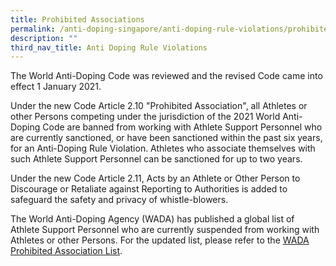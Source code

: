 ```yaml
---
title: Prohibited Associations
permalink: /anti-doping-singapore/anti-doping-rule-violations/prohibited-associations/
description: ""
third_nav_title: Anti Doping Rule Violations
---
```

The World Anti-Doping Code was reviewed and the revised Code came into effect 1 January 2021.

Under the new Code Article 2.10 "Prohibited Association", all Athletes or other Persons competing under the jurisdiction of the 2021 World Anti-Doping Code are banned from working with Athlete Support Personnel who are currently sanctioned, or have been sanctioned within the past six years, for an Anti-Doping Rule Violation. Athletes who associate themselves with such Athlete Support Personnel can be sanctioned for up to two years.

Under the new Code Article 2.11, Acts by an Athlete or Other Person to Discourage or Retaliate against Reporting to Authorities is added to safeguard the safety and privacy of whistle-blowers. 

The World Anti-Doping Agency (WADA) has published a global list of Athlete Support Personnel who are currently suspended from working with Athletes or other Persons. For the updated list, please refer to the [WADA Prohibited Association List](https://www.wada-ama.org/en/resources/the-code/prohibited-association-list "WADA Prohibited Association List").